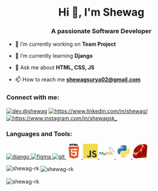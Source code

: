 <h1 align="center">Hi 👋, I'm Shewag</h1>
<h3 align="center">A passionate Software Developer</h3>

- 🔭 I’m currently working on **Team Project**

- 🌱 I’m currently learning **Django**

- 💬 Ask me about **HTML, CSS, JS**

- 📫 How to reach me **shewagsurya02@gmail.com**

<h3 align="left">Connect with me:</h3>
<p align="left">
<a href="https://dev.to/dev.@shewag" target="blank"><img align="center" src="https://raw.githubusercontent.com/rahuldkjain/github-profile-readme-generator/master/src/images/icons/Social/devto.svg" alt="dev.@shewag" height="30" width="40" /></a>
<a href="https://linkedin.com/in/https://www.linkedin.com/in/shewag/" target="blank"><img align="center" src="https://raw.githubusercontent.com/rahuldkjain/github-profile-readme-generator/master/src/images/icons/Social/linked-in-alt.svg" alt="https://www.linkedin.com/in/shewag/" height="30" width="40" /></a>
<a href="https://instagram.com/https://www.instagram.com/in/shewagsk_" target="blank"><img align="center" src="https://raw.githubusercontent.com/rahuldkjain/github-profile-readme-generator/master/src/images/icons/Social/instagram.svg" alt="https://www.instagram.com/in/shewagsk_" height="30" width="40" /></a>
</p>

<h3 align="left">Languages and Tools:</h3>
<p align="left"> <a href="https://www.djangoproject.com/" target="_blank" rel="noreferrer"> <img src="https://cdn.worldvectorlogo.com/logos/django.svg" alt="django" width="40" height="40"/> </a> <a href="https://www.figma.com/" target="_blank" rel="noreferrer"> <img src="https://www.vectorlogo.zone/logos/figma/figma-icon.svg" alt="figma" width="40" height="40"/> </a> <a href="https://git-scm.com/" target="_blank" rel="noreferrer"> <img src="https://www.vectorlogo.zone/logos/git-scm/git-scm-icon.svg" alt="git" width="40" height="40"/> </a> <a href="https://www.w3.org/html/" target="_blank" rel="noreferrer"> <img src="https://raw.githubusercontent.com/devicons/devicon/master/icons/html5/html5-original-wordmark.svg" alt="html5" width="40" height="40"/> </a> <a href="https://developer.mozilla.org/en-US/docs/Web/JavaScript" target="_blank" rel="noreferrer"> <img src="https://raw.githubusercontent.com/devicons/devicon/master/icons/javascript/javascript-original.svg" alt="javascript" width="40" height="40"/> </a> <a href="https://www.mysql.com/" target="_blank" rel="noreferrer"> <img src="https://raw.githubusercontent.com/devicons/devicon/master/icons/mysql/mysql-original-wordmark.svg" alt="mysql" width="40" height="40"/> </a> <a href="https://www.python.org" target="_blank" rel="noreferrer"> <img src="https://raw.githubusercontent.com/devicons/devicon/master/icons/python/python-original.svg" alt="python" width="40" height="40"/> </a> <a href="https://www.ruby-lang.org/en/" target="_blank" rel="noreferrer"> <img src="https://raw.githubusercontent.com/devicons/devicon/master/icons/ruby/ruby-original.svg" alt="ruby" width="40" height="40"/> </a> </p>

<p><img align="left" src="https://github-readme-stats.vercel.app/api/top-langs?username=shewag-rk&show_icons=true&locale=en&layout=compact" alt="shewag-rk" /></p>

<p>&nbsp;<img align="center" src="https://github-readme-stats.vercel.app/api?username=shewag-rk&show_icons=true&locale=en" alt="shewag-rk" /></p>

<p><img align="center" src="https://github-readme-streak-stats.herokuapp.com/?user=shewag-rk&" alt="shewag-rk" /></p>
